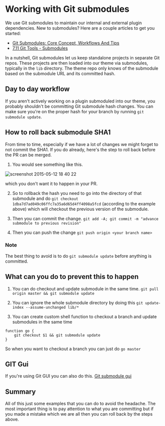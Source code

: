 # Working with Git submodules

We use Git submodules to maintain our internal and external plugin dependencies. New to submodules? Here are a couple articles to get you started:

* [Git Submodules: Core Concept, Workflows And Tips](http://blogs.atlassian.com/2013/03/git-submodules-workflows-tips/)
* [7.11 Git Tools - Submodules](http://git-scm.com/book/en/v2/Git-Tools-Submodules)

In a nutshell, Git submodules let us keep standalone projects in separate Git repos. These projects are then loaded into our theme via submodules, typically in the `lib` directory. The theme repo only knows of the submodule based on the submodule URL and its committed hash.

## Day to day workflow

If you aren't actively working on a plugin submoduled into our theme, you probably shouldn't be committing Git submodule hash changes. You can make sure you're on the proper hash for your branch by running `git submodule update`.

## How to roll back submodule SHA1

From time to time, especially if we have a lot of changes we might forget to not commit the SHA1. If you do already, here's the step to roll back before the PR can be merged. 

1. You would see something like this. 

![screenshot 2015-05-12 18 40 22](https://cloud.githubusercontent.com/assets/638379/7600363/6e8d94bc-f8d8-11e4-910a-d03abe6b8a2c.png)

which you don't want it to happen in your PR. 

2. So to rollback the hash you need to go into the directory of that submodule and do `git checkout 1dba7d7ad049c06ffc7a35a6d65d4ff4098a5fcd` (according to the example above) which will checkout the previous version of the submodule. 

3. Then you can commit the change. `git add -A; git commit -m "advance submodule to previous revision"`

4. Then you can push the change `git push origin <your branch name>`

### Note
The best thing to avoid is to do `git submodule update` before anything is committed.

## What can you do to prevent this to happen

1. You can do checkout and update submodule in the same time. `git pull origin master && git submodule update`

2. You can ignore the whole submodule directory by doing this `git update-index --assume-unchanged lib/*`

3. You can create custom shell function to checkout a branch and update submodules in the same time 

```
function go {
    git checkout $1 && git submodule update
}
```

So when you want to checkout a branch you can just do `go master`

## GIT Gui

If you're using Git GUI you can also do this. [Git submodule gui](http://stackoverflow.com/questions/12899163/where-is-git-submodule-update-in-sourcetree)

## Summary

All of this just some examples that you can do to avoid the headache. The most important thing is to pay attention to what you are committing but if you made a mistake which we are all then you can roll back by the steps above. 
